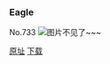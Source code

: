 ### Eagle
No.733
![图片不见了~~~](https://imgs.xkcd.com/comics/eagle.png)

[原址](https://xkcd.com//733) [下载](https://imgs.xkcd.com/comics/eagle.png)


